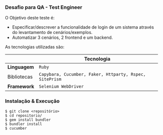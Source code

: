 ### Desafio para QA - Test Engineer ###

O Objetivo deste teste é:
 - Especificar/descrever a funcionalidade de login de um sistema através do levantamento de    cenários/exemplos.
 - Automatizar 3 cenários, 2 frontend e um backend.

As tecnologias utilizadas são:

|                |Tecnologia                       
|----------------|-------------------------------                           |
|**Linguagem**   |`Ruby`                                                    |
|Bibliotecas     |`Capybara, Cucumber, Faker, Httparty, Rspec, SitePrism` |
|**Framework**   |`Selenium WebDriver`                                      |



### Instalação & Execução ###
    $ git clone <repositório>
    $ cd repositorio/
    $ gem install bundler
    $ bundler install
    $ cucumber